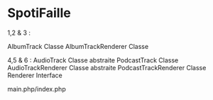 # SpotiFaille

1,2 & 3 : 

AlbumTrack Classe
AlbumTrackRenderer Classe


4,5 & 6 :
AudioTrack Classe abstraite
PodcastTrack Classe
AudioTrackRenderer Classe abstraite
PodcastTrackRenderer Classe
Renderer Interface

main.php/index.php



